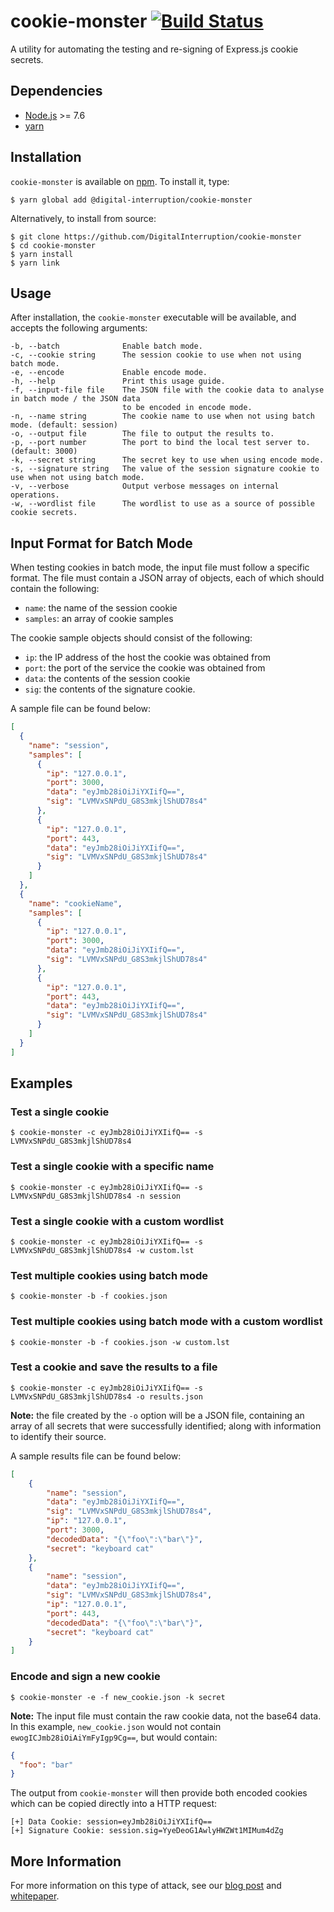 # cookie-monster [![Build Status](https://travis-ci.org/DigitalInterruption/cookie-monster.svg?branch=master)](https://travis-ci.org/DigitalInterruption/cookie-monster)
A utility for automating the testing and re-signing of Express.js cookie secrets.

Dependencies
------------
* [Node.js](https://nodejs.org/) >= 7.6
* [yarn](https://yarnpkg.com/)

Installation
------------
`cookie-monster` is available on [npm](https://www.npmjs.com/). To install it, type:

```text
$ yarn global add @digital-interruption/cookie-monster
```

Alternatively, to install from source:

```text
$ git clone https://github.com/DigitalInterruption/cookie-monster
$ cd cookie-monster
$ yarn install
$ yarn link
```

Usage
-----
After installation, the `cookie-monster` executable will be available, and accepts the following arguments:

```text
-b, --batch              Enable batch mode.                                                            
-c, --cookie string      The session cookie to use when not using batch mode.                          
-e, --encode             Enable encode mode.                                                           
-h, --help               Print this usage guide.                                                       
-f, --input-file file    The JSON file with the cookie data to analyse in batch mode / the JSON data   
                         to be encoded in encode mode.                                                 
-n, --name string        The cookie name to use when not using batch mode. (default: session)          
-o, --output file        The file to output the results to.                                            
-p, --port number        The port to bind the local test server to. (default: 3000)                    
-k, --secret string      The secret key to use when using encode mode.                                 
-s, --signature string   The value of the session signature cookie to use when not using batch mode.   
-v, --verbose            Output verbose messages on internal operations.                               
-w, --wordlist file      The wordlist to use as a source of possible cookie secrets.                 
```

Input Format for Batch Mode
---------------------------
When testing cookies in batch mode, the input file must follow a specific format. The file must contain a JSON array of objects, each of which should contain the following:

* `name`: the name of the session cookie
* `samples`: an array of cookie samples

The cookie sample objects should consist of the following:

* `ip`: the IP address of the host the cookie was obtained from
* `port`: the port of the service the cookie was obtained from
* `data`: the contents of the session cookie
* `sig`: the contents of the signature cookie.

A sample file can be found below:

```json
[
  {
    "name": "session",
    "samples": [
      {
        "ip": "127.0.0.1",
        "port": 3000,
        "data": "eyJmb28iOiJiYXIifQ==",
        "sig": "LVMVxSNPdU_G8S3mkjlShUD78s4"
      },
      {
        "ip": "127.0.0.1",
        "port": 443,
        "data": "eyJmb28iOiJiYXIifQ==",
        "sig": "LVMVxSNPdU_G8S3mkjlShUD78s4"
      }
    ]
  },
  {
    "name": "cookieName",
    "samples": [
      {
        "ip": "127.0.0.1",
        "port": 3000,
        "data": "eyJmb28iOiJiYXIifQ==",
        "sig": "LVMVxSNPdU_G8S3mkjlShUD78s4"
      },
      {
        "ip": "127.0.0.1",
        "port": 443,
        "data": "eyJmb28iOiJiYXIifQ==",
        "sig": "LVMVxSNPdU_G8S3mkjlShUD78s4"
      }
    ]
  }
]
```

Examples
--------
### Test a single cookie
```text
$ cookie-monster -c eyJmb28iOiJiYXIifQ== -s LVMVxSNPdU_G8S3mkjlShUD78s4
```

### Test a single cookie with a specific name
```text
$ cookie-monster -c eyJmb28iOiJiYXIifQ== -s LVMVxSNPdU_G8S3mkjlShUD78s4 -n session
```

### Test a single cookie with a custom wordlist
```text
$ cookie-monster -c eyJmb28iOiJiYXIifQ== -s LVMVxSNPdU_G8S3mkjlShUD78s4 -w custom.lst
```

### Test multiple cookies using batch mode
```text
$ cookie-monster -b -f cookies.json
```

### Test multiple cookies using batch mode with a custom wordlist
```text
$ cookie-monster -b -f cookies.json -w custom.lst
```

### Test a cookie and save the results to a file
```text
$ cookie-monster -c eyJmb28iOiJiYXIifQ== -s LVMVxSNPdU_G8S3mkjlShUD78s4 -o results.json
```

**Note:** the file created by the `-o` option will be a JSON file, containing an array of all secrets that were successfully identified; along with information to identify their source.

A sample results file can be found below:

```json
[
    {
        "name": "session",
        "data": "eyJmb28iOiJiYXIifQ==",
        "sig": "LVMVxSNPdU_G8S3mkjlShUD78s4",
        "ip": "127.0.0.1",
        "port": 3000,
        "decodedData": "{\"foo\":\"bar\"}",
        "secret": "keyboard cat"
    },
    {
        "name": "session",
        "data": "eyJmb28iOiJiYXIifQ==",
        "sig": "LVMVxSNPdU_G8S3mkjlShUD78s4",
        "ip": "127.0.0.1",
        "port": 443,
        "decodedData": "{\"foo\":\"bar\"}",
        "secret": "keyboard cat"
    }
]
```

### Encode and sign a new cookie
```text
$ cookie-monster -e -f new_cookie.json -k secret
```

**Note:** The input file must contain the raw cookie data, not the base64 data. In this example, `new_cookie.json` would not contain `ewogICJmb28iOiAiYmFyIgp9Cg==`, but would contain:

```json
{
  "foo": "bar"
}
```

The output from `cookie-monster` will then provide both encoded cookies which can be copied directly into a HTTP request:

```text
[+] Data Cookie: session=eyJmb28iOiJiYXIifQ==
[+] Signature Cookie: session.sig=YyeDeoG1AwlyHWZWt1MIMum4dZg
```

More Information
----------------
For more information on this type of attack, see our [blog post](https://www.digitalinterruption.com/single-post/2018/06/04/Are-Your-Cookies-Telling-Your-Fortune) and [whitepaper](https://file.digitalinterruption.com/Are_Your_Cookies_Telling_Your_Fortune.pdf).
